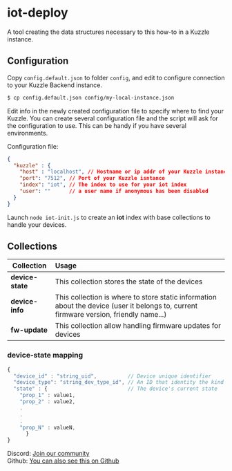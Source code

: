 # iot-deploy

A tool creating the data structures necessary to this how-to in a Kuzzle instance.

## Configuration

Copy `config.default.json` to folder `config`, and edit to configure connection to your Kuzzle Backend instance.

``` bash
$ cp config.default.json config/my-local-instance.json
```

Edit info in the newly created configuration file to specify where to find your Kuzzle. You can create several configuration file and the script will ask for the configuration to use. This can be handy if you have several environments.

Configuration file:

``` JSON
{
  "kuzzle" : {
    "host" : "localhost", // Hostname or ip addr of your Kuzzle instance
    "port": "7512", // Port of your Kuzzle isntance
    "index": "iot", // The index to use for your iot index
    "user": ""      // a user name if anonymous has been disabled
  }
}
```

Launch `node iot-init.js` to create an **iot** index with base collections to handle your devices.

## Collections

| Collection | Usage |
|------------|:----------|
| **device-state** | This collection stores the state of the devices |
| **device-info** | This collection is where to store static information about the device (user it belongs to, current firmware version, friendly name...) |
| **fw-update** | This collection allow handling firmware updates for devices |

### device-state mapping

```javascript
{
  "device_id" : "string_uid",          // Device unique identifier
  "device_type": "string_dev_type_id", // An ID that identity the kind of device at hardware level
  "state" : {                          // The device's current state
    "prop_1" : value1,
    "prop_2" : value2,
    .
    .
    .
    "prop_N" : valueN,
      }
}
```


Discord: [Join our community](https://discord.gg/tAEtyDZ)  
Github: [You can also see this on Github](https://github.com/kuzzleio/kuzzle-how-to/tree/master/kuzzle-esp32/01-rgb-led/iot-deploy)
